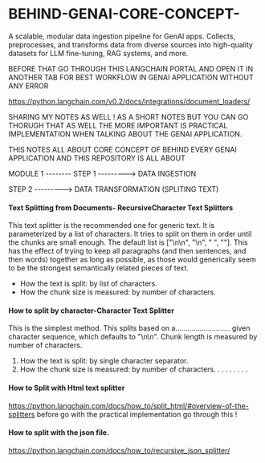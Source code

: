 # BEHIND-GENAI-CORE-CONCEPT-
A scalable, modular data ingestion pipeline for GenAI apps. Collects, preprocesses, and transforms data from diverse sources into high-quality datasets for LLM fine-tuning, RAG systems, and more.

BEFORE THAT GO THROUGH THIS LANGCHAIN PORTAL AND OPEN IT IN ANOTHER TAB FOR BEST WORKFLOW IN GENAI APPLICATION WITHOUT ANY ERROR 



https://python.langchain.com/v0.2/docs/integrations/document_loaders/

SHARING MY NOTES AS WELL ! AS A SHORT NOTES BUT YOU CAN GO THORUGH THAT AS WELL THE MORE IMPORTANT IS PRACTICAL IMPLEMENTATION  WHEN TALKING ABOUT THE GENAI APPLICATION.

THIS NOTES ALL ABOUT CORE CONCEPT OF BEHIND EVERY GENAI APPLICATION 
AND THIS REPOSITORY IS ALL ABOUT
 
MODULE 1 --------
STEP 1 ---------> DATA INGESTION 

STEP 2 ---------> DATA TRANSFORMATION (SPLITING TEXT)

#### Text Splitting from Documents- RecursiveCharacter Text Splitters
This text splitter is the recommended one for generic text. It is parameterized by a list of characters. It tries to split on them in order until the chunks are small enough. The default list is ["\n\n", "\n", " ", ""]. This has the effect of trying to keep all paragraphs (and then sentences, and then words) together as long as possible, as those would generically seem to be the strongest semantically related pieces of text.

- How the text is split: by list of characters.
- How the chunk size is measured: by number of characters.



#### How to split by character-Character Text Splitter
This is the simplest method. This splits based on a........................... given character sequence, which defaults to "\n\n". Chunk length is measured by number of characters.

1. How the text is split: by single character separator.
2. How the chunk size is measured: by number of characters.
.
.
.
.
.
.
.
.
#### How to Split with Html text splitter 

https://python.langchain.com/docs/how_to/split_html/#overview-of-the-splitters
before go with the practical implementation go through this ! 


#### How to split with the json file.

https://python.langchain.com/docs/how_to/recursive_json_splitter/
